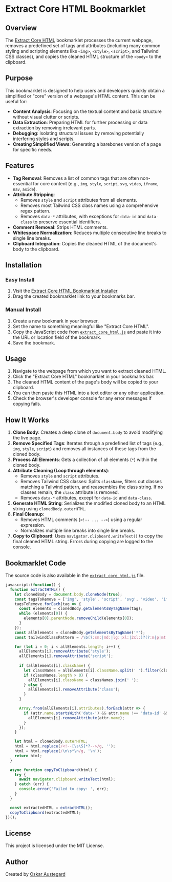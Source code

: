 # Extract Core HTML Bookmarklet

## Overview

The [Extract Core HTML](extract_core_html.js) bookmarklet processes the current webpage, removes a predefined set of tags and attributes (including many common styling and scripting elements like `<img>`, `<style>`, `<script>`, and Tailwind CSS classes), and copies the cleaned HTML structure of the `<body>` to the clipboard.

## Purpose

This bookmarklet is designed to help users and developers quickly obtain a simplified or "core" version of a webpage's HTML content. This can be useful for:

-   **Content Analysis**: Focusing on the textual content and basic structure without visual clutter or scripts.
-   **Data Extraction**: Preparing HTML for further processing or data extraction by removing irrelevant parts.
-   **Debugging**: Isolating structural issues by removing potentially interfering styles and scripts.
-   **Creating Simplified Views**: Generating a barebones version of a page for specific needs.

## Features

-   **Tag Removal**: Removes a list of common tags that are often non-essential for core content (e.g., `img`, `style`, `script`, `svg`, `video`, `iframe`, `nav`, `aside`).
-   **Attribute Stripping**:
    -   Removes `style` and `script` attributes from all elements.
    -   Removes most Tailwind CSS class names using a comprehensive regex pattern.
    -   Removes `data-*` attributes, with exceptions for `data-id` and `data-class` to preserve essential identifiers.
-   **Comment Removal**: Strips HTML comments.
-   **Whitespace Normalization**: Reduces multiple consecutive line breaks to single line breaks.
-   **Clipboard Integration**: Copies the cleaned HTML of the document's body to the clipboard.

## Installation

### Easy Install
1. Visit the [Extract Core HTML Bookmarklet Installer](https://austegard.com/bookmarklet-installer.html?bookmarklet=extract_core_html.js)
2. Drag the created bookmarklet link to your bookmarks bar.

### Manual Install
1. Create a new bookmark in your browser.
2. Set the name to something meaningful like "Extract Core HTML".
3. Copy the JavaScript code from [`extract_core_html.js`](https://github.com/oaustegard/bookmarklets/blob/main/extract_core_html.js) and paste it into the URL or location field of the bookmark.
4. Save the bookmark.

## Usage

1.  Navigate to the webpage from which you want to extract cleaned HTML.
2.  Click the "Extract Core HTML" bookmarklet in your bookmarks bar.
3.  The cleaned HTML content of the page's body will be copied to your clipboard.
4.  You can then paste this HTML into a text editor or any other application.
5.  Check the browser's developer console for any error messages if copying fails.

## How It Works

1.  **Clone Body**: Creates a deep clone of `document.body` to avoid modifying the live page.
2.  **Remove Specified Tags**: Iterates through a predefined list of tags (e.g., `img`, `style`, `script`) and removes all instances of these tags from the cloned body.
3.  **Process All Elements**: Gets a collection of all elements (`*`) within the cloned body.
4.  **Attribute Cleaning (Loop through elements)**:
    *   Removes `style` and `script` attributes.
    *   Removes Tailwind CSS classes: Splits `className`, filters out classes matching a Tailwind pattern, and reassembles the class string. If no classes remain, the `class` attribute is removed.
    *   Removes `data-*` attributes, except for `data-id` and `data-class`.
5.  **Generate HTML String**: Serializes the modified cloned body to an HTML string using `clonedBody.outerHTML`.
6.  **Final Cleanup**:
    *   Removes HTML comments (`<!-- ... -->`) using a regular expression.
    *   Normalizes multiple line breaks into single line breaks.
7.  **Copy to Clipboard**: Uses `navigator.clipboard.writeText()` to copy the final cleaned HTML string. Errors during copying are logged to the console.

## Bookmarklet Code
The source code is also available in the [`extract_core_html.js`](https://github.com/oaustegard/bookmarklets/blob/main/extract_core_html.js) file.
```javascript
javascript:(function() {
  function extractHTML() {
    let clonedBody = document.body.cloneNode(true);
    const tagsToRemove = ['img', 'style', 'script', 'svg', 'video', 'iframe', 'object', 'embed', 'link', 'nav', 'menu', 'aside'];
    tagsToRemove.forEach(tag => {
      const elements = clonedBody.getElementsByTagName(tag);
      while (elements[0]) {
        elements[0].parentNode.removeChild(elements[0]);
      }
    });
    const allElements = clonedBody.getElementsByTagName('*');
    const tailwindClassPattern = /\b(?:sm:|md:|lg:|xl:|2xl:)?(?:m|p|mt|mr|mb|ml|mx|my|pt|pr|pb|pl|px|py|w|h|min-w|min-h|max-w|max-h|flex|grid|col|row|items|justify|gap|space|bg|text|font|leading|tracking|rounded|border|shadow|overflow|z|opacity|transition|duration|ease|delay|animate|pointer-events|select|align|order|inset|top|right|bottom|left|visible|invisible|hidden|block|inline|inline-block|inline-flex|table|table-row|table-cell|table-column|table-column-group|table-footer-group|table-header-group|table-row-group|table-caption|sticky|relative|absolute|fixed|float|clear|object|overflow|scroll|scrollbar|snap|touch|resize|list|outline|decoration|appearance|cursor|pointer|caret|will-change|scale|rotate|translate|skew|origin|filter|backdrop-filter|mix-blend|bg-blend|isolation|content|sr-only|not-sr-only|aspect|space-y|space-x|space-reverse|divide-y|divide-x|divide-reverse|place-content|place-items|place-self|whitespace|break|hyphens|capitalize|lowercase|uppercase|first|last|even|odd|resize|grid-cols|grid-rows|col-span|row-span|auto-cols|auto-rows|gap|content|justify|grid-flow|col-start|col-end|row-start|row-end|sm|md|lg|xl|2xl|group|hover|focus|focus-within|focus-visible|active|visited|disabled|checked|required|aria|data|dark|motion|portrait|landscape|peer|empty|autoplay|controls|muted|loop|preload|data-([a-z]+))\b/g;

    for (let i = 0; i < allElements.length; i++) {
      allElements[i].removeAttribute('style');
      allElements[i].removeAttribute('script');
      
      if (allElements[i].className) {
        let classNames = allElements[i].className.split(' ').filter(className => !tailwindClassPattern.test(className));
        if (classNames.length > 0) {
          allElements[i].className = classNames.join(' ');
        } else {
          allElements[i].removeAttribute('class');
        }
      }

      Array.from(allElements[i].attributes).forEach(attr => {
        if (attr.name.startsWith('data-') && attr.name !== 'data-id' && attr.name !== 'data-class') {
          allElements[i].removeAttribute(attr.name);
        }
      });
    }

    let html = clonedBody.outerHTML;
    html = html.replace(/<!--[\s\S]*?-->/g, '');
    html = html.replace(/\n\s*\n/g, '\n');
    return html;
  }

  async function copyToClipboard(html) {
    try {
      await navigator.clipboard.writeText(html);
    } catch (err) {
      console.error('Failed to copy: ', err);
    }
  }

  const extractedHTML = extractHTML();
  copyToClipboard(extractedHTML);
})();
```

## License
This project is licensed under the MIT License.

## Author
Created by [Oskar Austegard](https://austegard.com)
